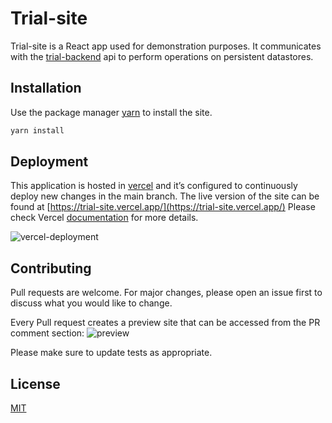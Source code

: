 # Trial-site

Trial-site is a React app used for demonstration purposes. It communicates with the [trial-backend](https://github.com/nahuel242/trial-backend) api to perform operations on persistent datastores.

## Installation

Use the package manager [yarn](https://classic.yarnpkg.com/lang/en/docs/install/) to install the site.

```bash
yarn install
```

## Deployment
This application is hosted in [vercel](https://vercel.com/) and it’s configured to continuously deploy new changes in the main branch. The live version of the site can be found at [https://trial-site.vercel.app/](https://trial-site.vercel.app/)
Please check Vercel [documentation](https://vercel.com/docs/concepts/git) for more details.

![vercel-deployment](https://vercel.com/_next/image?url=%2Fstatic%2Fdocs%2Fconcepts%2Fgit%2Fgit-push.png&w=3840&q=75)


## Contributing
Pull requests are welcome. For major changes, please open an issue first to discuss what you would like to change.

Every Pull request creates a preview site that can be accessed from the PR comment section:
![preview](https://vercel.com/_next/image?url=https%3A%2F%2Fassets.vercel.com%2Fimage%2Fupload%2Fcontentful%2Fimage%2Fe5382hct74si%2F7yjcsyS64Hc3jbe030C0jC%2F17067c28033253d9ee69aa560157b74c%2FPull_Request_comment_update.png&w=3840&q=75)

Please make sure to update tests as appropriate.

## License
[MIT](https://choosealicense.com/licenses/mit/)